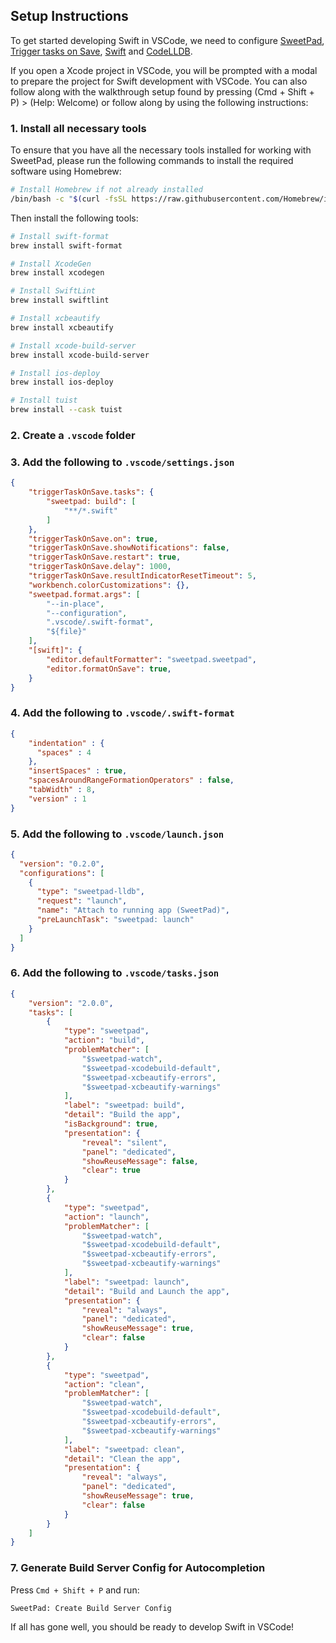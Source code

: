 ## Setup Instructions

To get started developing Swift in VSCode, we need to configure [SweetPad](https://marketplace.visualstudio.com/items?itemName=sweetpad.sweetpad), [Trigger tasks on Save](https://marketplace.visualstudio.com/items?itemName=Gruntfuggly.triggertaskonsave), [Swift](https://marketplace.visualstudio.com/items?itemName=sswg.swift-lang) and [CodeLLDB](https://marketplace.visualstudio.com/items?itemName=vadimcn.vscode-lldb). 

If you open a Xcode project in VSCode, you will be prompted with a modal to prepare the project for Swift development with VSCode. You can also follow along with the walkthrough setup found by pressing (Cmd + Shift + P) > (Help: Welcome) or follow along by using the following instructions:

### 1. Install all necessary tools
To ensure that you have all the necessary tools installed for working with SweetPad, please run the following commands to install the required software using Homebrew:

```bash
# Install Homebrew if not already installed
/bin/bash -c "$(curl -fsSL https://raw.githubusercontent.com/Homebrew/install/HEAD/install.sh)"
```

Then install the following tools:
```bash
# Install swift-format
brew install swift-format

# Install XcodeGen
brew install xcodegen

# Install SwiftLint
brew install swiftlint

# Install xcbeautify
brew install xcbeautify

# Install xcode-build-server
brew install xcode-build-server

# Install ios-deploy
brew install ios-deploy

# Install tuist
brew install --cask tuist
```

### 2. Create a `.vscode` folder

### 3. Add the following to `.vscode/settings.json`
```json
{
    "triggerTaskOnSave.tasks": {
        "sweetpad: build": [
            "**/*.swift"
        ]
    },
    "triggerTaskOnSave.on": true,
    "triggerTaskOnSave.showNotifications": false,
    "triggerTaskOnSave.restart": true,
    "triggerTaskOnSave.delay": 1000,
    "triggerTaskOnSave.resultIndicatorResetTimeout": 5,
    "workbench.colorCustomizations": {},
    "sweetpad.format.args": [
        "--in-place",
        "--configuration",
        ".vscode/.swift-format",
        "${file}"
    ],
    "[swift]": {
        "editor.defaultFormatter": "sweetpad.sweetpad",
        "editor.formatOnSave": true,
    }
}
```

### 4. Add the following to `.vscode/.swift-format`
```json
{
    "indentation" : {
      "spaces" : 4
    },
    "insertSpaces" : true,
    "spacesAroundRangeFormationOperators" : false,
    "tabWidth" : 8,
    "version" : 1
}
```

### 5. Add the following to `.vscode/launch.json`
```json
{
  "version": "0.2.0",
  "configurations": [
    {
      "type": "sweetpad-lldb",
      "request": "launch",
      "name": "Attach to running app (SweetPad)",
      "preLaunchTask": "sweetpad: launch"
    }
  ]
}
```

### 6. Add the following to `.vscode/tasks.json`
```json
{
    "version": "2.0.0",
    "tasks": [
        {
            "type": "sweetpad",
            "action": "build",
            "problemMatcher": [
                "$sweetpad-watch",
                "$sweetpad-xcodebuild-default",
                "$sweetpad-xcbeautify-errors",
                "$sweetpad-xcbeautify-warnings"
            ],
            "label": "sweetpad: build",
            "detail": "Build the app",
            "isBackground": true,
            "presentation": {
                "reveal": "silent",
                "panel": "dedicated",
                "showReuseMessage": false,
                "clear": true
            }
        },
        {
            "type": "sweetpad",
            "action": "launch",
            "problemMatcher": [
                "$sweetpad-watch",
                "$sweetpad-xcodebuild-default",
                "$sweetpad-xcbeautify-errors",
                "$sweetpad-xcbeautify-warnings"
            ],
            "label": "sweetpad: launch",
            "detail": "Build and Launch the app",
            "presentation": {
                "reveal": "always",
                "panel": "dedicated",
                "showReuseMessage": true,
                "clear": false
            }
        },
        {
            "type": "sweetpad",
            "action": "clean",
            "problemMatcher": [
                "$sweetpad-watch",
                "$sweetpad-xcodebuild-default",
                "$sweetpad-xcbeautify-errors",
                "$sweetpad-xcbeautify-warnings"
            ],
            "label": "sweetpad: clean",
            "detail": "Clean the app",
            "presentation": {
                "reveal": "always",
                "panel": "dedicated",
                "showReuseMessage": true,
                "clear": false
            }
        }
    ]
}
```

### 7. Generate Build Server Config for Autocompletion
Press `Cmd + Shift + P` and run:
```
SweetPad: Create Build Server Config
```

If all has gone well, you should be ready to develop Swift in VSCode!